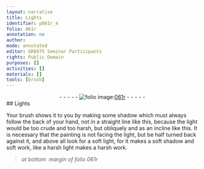 ```yaml
---
layout: narrative
title: Lights
identifier: p061r_4
folio: 061r
annotation: no
author:
mode: annotated
editor: GR8975 Seminar Participants
rights: Public Domain
purposes: []
activities: []
materials: []
tools: [brush]
---
```


 <div class="folio" align="center">- - - - - <a href="http://gallica.bnf.fr/ark:/12148/btv1b10500001g/f127.image" target="_blank"><img src="https://cu-mkp.github.io/GR8975-edition/assets/photo-icon.png" alt="folio image: " style="display:inline-block; margin-bottom:-3px;"/>061r</a> - - - - - </div> 
## Lights

 
Your <span class="tool">brush</span> shows it to you by making some shadow which must always follow the back of your hand, not in a straight line like this, <span class="figure"></span> because the light would be too crude and too harsh, but obliquely and as an incline like this. <span class="figure"></span><span class="figure"></span> It is necessary that the painting is not facing the light, but be half turned back against it, and above all look for a soft light, for it makes a soft shadow and soft work, like a harsh light makes a harsh work.
 
> *at bottom  margin of folio 061r*
> 
> 
 